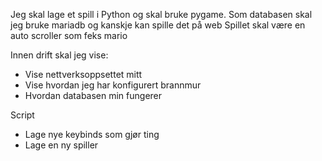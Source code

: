 Jeg skal lage et spill i Python og skal bruke pygame. Som databasen skal jeg bruke mariadb og kanskje kan spille det på web
Spillet skal være en auto scroller som feks mario 


Innen drift skal jeg vise:

- Vise nettverksoppsettet mitt 
- Vise hvordan jeg har konfigurert brannmur
- Hvordan databasen min fungerer 



Script 

- Lage nye keybinds som gjør ting
- Lage en ny spiller 

